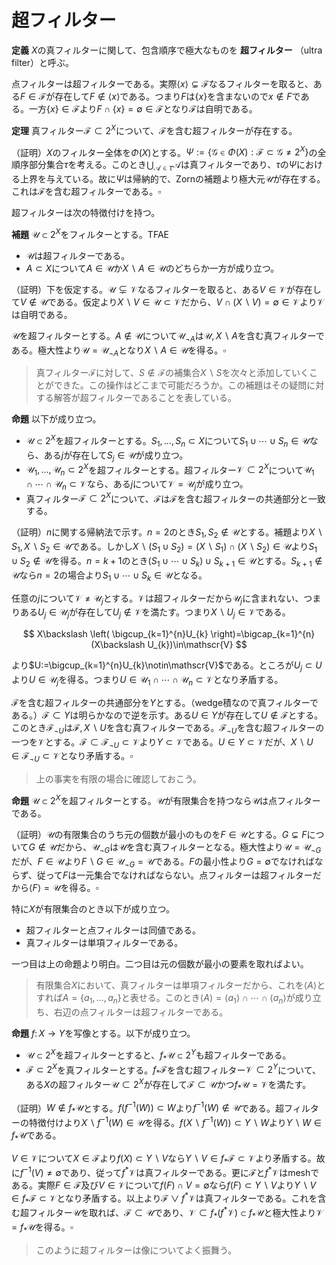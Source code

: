 
# 超フィルター

__定義__ $X$の真フィルターに関して、包含順序で極大なものを **超フィルター** （ultra filter）と呼ぶ。

点フィルターは超フィルターである。実際$\langle x \rangle\subsetneq\mathscr{F}$なるフィルターを取ると、ある$F\in\mathscr{F}$が存在して$F\notin\langle x \rangle$である。つまり$F$は$\lbrace x \rbrace$を含まないので$x\notin F$である。一方$\lbrace x \rbrace\in\mathscr{F}$より$F\cap\lbrace x \rbrace=\emptyset\in\mathscr{F}$となり$\mathscr{F}$は自明である。

__定理__ 真フィルター$\mathscr{F}\subset 2^{X}$について、$\mathscr{F}$を含む超フィルターが存在する。

（証明）$X$のフィルター全体を$\Phi(X)$とする。$\Psi:=\lbrace \mathscr{G}\in\Phi(X) : \mathscr{F}\subset\mathscr{G}\neq 2^{X} \rbrace$の全順序部分集合$\tau$を考える。このとき$\bigcup_{\mathscr{A}\in\tau}\mathscr{A}$は真フィルターであり、$\tau$の$\Psi$における上界を与えている。故に$\Psi$は帰納的で、Zornの補題より極大元$\mathscr{U}$が存在する。これは$\mathscr{F}$を含む超フィルターである。$\square$

超フィルターは次の特徴付けを持つ。

__補題__ $\mathscr{U}\subset 2^{X}$をフィルターとする。TFAE

- $\mathscr{U}$は超フィルターである。
- $A\subset X$について$A\in\mathscr{U}$か$X\backslash A\in\mathscr{U}$のどちらか一方が成り立つ。

（証明）下を仮定する。$\mathscr{U}\subsetneq\mathscr{V}$なるフィルターを取ると、ある$V\in\mathscr{V}$が存在して$V\notin\mathscr{U}$である。仮定より$X\backslash V\in\mathscr{U}\subset\mathscr{V}$だから、$V\cap(X\backslash V)=\emptyset\in\mathscr{V}$より$\mathscr{V}$は自明である。

$\mathscr{U}$を超フィルターとする。$A\notin\mathscr{U}$について$\mathscr{U}_{\neg A}$は$\mathscr{U}, X\backslash A$を含む真フィルターである。極大性より$\mathscr{U}=\mathscr{U}_{\neg A}$となり$X\backslash A\in\mathscr{U}$を得る。$\square$

> 真フィルター$\mathscr{F}$に対して、$S\notin\mathscr{F}$の補集合$X\backslash S$を次々と添加していくことができた。この操作はどこまで可能だろうか。この補題はその疑問に対する解答が超フィルターであることを表している。

__命題__ 以下が成り立つ。

- $\mathscr{U}\subset 2^{X}$を超フィルターとする。$S_{1}, \dotsc, S_{n}\subset X$について$S_{1}\cup\dotsb\cup S_{n}\in\mathscr{U}$なら、ある$j$が存在して$S_{j}\in\mathscr{U}$が成り立つ。
- $\mathscr{U}_{1}, \dotsc, \mathscr{U}_{n}\subset 2^{X}$を超フィルターとする。超フィルター$\mathscr{V}\subset 2^{X}$について$\mathscr{U}_{1}\cap\dotsb\cap\mathscr{U}_{n}\subset\mathscr{V}$なら、ある$j$について$\mathscr{V}=\mathscr{U}_{j}$が成り立つ。
- 真フィルター$\mathscr{F}\subset 2^{X}$について、$\mathscr{F}$は$\mathscr{F}$を含む超フィルターの共通部分と一致する。

（証明）$n$に関する帰納法で示す。$n=2$のとき$S_{1}, S_{2}\notin\mathscr{U}$とする。補題より$X\backslash S_{1}, X\backslash S_{2}\in\mathscr{U}$である。しかし$X\backslash (S_{1}\cup S_{2})=(X\backslash S_{1})\cap (X\backslash S_{2})\in\mathscr{U}$より$S_{1}\cup S_{2}\notin\mathscr{U}$を得る。$n=k+1$のとき$(S_{1}\cup\dotsb\cup S_{k})\cup S_{k+1}\in\mathscr{U}$とする。$S_{k+1}\notin\mathscr{U}$なら$n=2$の場合より$S_{1}\cup\dotsb\cup S_{k}\in\mathscr{U}$となる。

任意の$j$について$\mathscr{V}\neq\mathscr{U}_{j}$とする。$\mathscr{V}$は超フィルターだから$\mathscr{U}_{j}$に含まれない、つまりある$U_{j}\in\mathscr{U}_{j}$が存在して$U_{j}\notin\mathscr{V}$を満たす。つまり$X\backslash U_{j}\in\mathscr{V}$である。

$$
X\backslash \left( \bigcup_{k=1}^{n}U_{k} \right)=\bigcap_{k=1}^{n}(X\backslash U_{k})\in\mathscr{V}
$$

より$U:=\bigcup_{k=1}^{n}U_{k}\notin\mathscr{V}$である。ところが$U_{j}\subset U$より$U\in\mathscr{U}_{j}$を得る。つまり$U\in\mathscr{U}_{1}\cap\dotsb\cap\mathscr{U}_{n}\subset\mathscr{V}$となり矛盾する。

$\mathscr{F}$を含む超フィルターの共通部分を$\Upsilon$とする。（wedge積なので真フィルターである。）$\mathscr{F}\subset\Upsilon$は明らかなので逆を示す。ある$U\in\Upsilon$が存在して$U\notin\mathscr{F}$とする。このとき$\mathscr{F}_{\neg U}$は$\mathscr{F}, X\backslash U$を含む真フィルターである。$\mathscr{F}_{\neg U}$を含む超フィルターの一つを$\mathscr{V}$とする。$\mathscr{F}\subset\mathscr{F}_{\neg U}\subset\mathscr{V}$より$\Upsilon\subset\mathscr{V}$である。$U\in\Upsilon\subset\mathscr{V}$だが、$X\backslash U\in\mathscr{F}_{\neg U}\subset\mathscr{V}$となり矛盾する。$\square$

> 上の事実を有限の場合に確認しておこう。

__命題__ $\mathscr{U}\subset 2^{X}$を超フィルターとする。$\mathscr{U}$が有限集合を持つなら$\mathscr{U}$は点フィルターである。

（証明）$\mathscr{U}$の有限集合のうち元の個数が最小のものを$F\in\mathscr{U}$とする。$G\subsetneq F$について$G\notin\mathscr{U}$だから、$\mathscr{U}_{\neg G}$は$\mathscr{U}$を含む真フィルターとなる。極大性より$\mathscr{U}=\mathscr{U}_{\neg G}$だが、$F\in\mathscr{U}$より$F\backslash G\in\mathscr{U}_{\neg G}=\mathscr{U}$である。$F$の最小性より$G=\emptyset$でなければならず、従って$F$は一元集合でなければならない。点フィルターは超フィルターだから$\langle F \rangle=\mathscr{U}$を得る。$\square$

特に$X$が有限集合のとき以下が成り立つ。

- 超フィルターと点フィルターは同値である。
- 真フィルターは単項フィルターである。

一つ目は上の命題より明白。二つ目は元の個数が最小の要素を取ればよい。

> 有限集合$X$において、真フィルターは単項フィルターだから、これを$\langle A \rangle$とすれば$A=\lbrace a_{1}, \dotsc, a_{n} \rbrace$と表せる。このとき$\langle A \rangle=\langle a_{1} \rangle\cap\dotsb\cap\langle a_{n} \rangle$が成り立ち、右辺の点フィルターは超フィルターである。

__命題__ $f\colon X\rightarrow Y$を写像とする。以下が成り立つ。

- $\mathscr{U}\subset 2^{X}$を超フィルターとすると、$f_{\ast}\mathscr{U}\subset 2^{Y}$も超フィルターである。
- $\mathscr{F}\subset 2^{X}$を真フィルターとする。$f_{\ast}\mathscr{F}$を含む超フィルター$\mathscr{V}\subset 2^{Y}$について、ある$X$の超フィルター$\mathscr{U}\subset 2^{X}$が存在して$\mathscr{F}\subset\mathscr{U}$かつ$f_{\ast}\mathscr{U}=\mathscr{V}$を満たす。

（証明）$W\notin f_{\ast}\mathscr{U}$とする。$f(f^{-1}(W))\subset W$より$f^{-1}(W)\notin\mathscr{U}$である。超フィルターの特徴付けより$X\backslash f^{-1}(W)\in\mathscr{U}$を得る。$f(X\backslash f^{-1}(W))\subset Y\backslash W$より$Y\backslash W\in f_{\ast}\mathscr{U}$である。

$V\in\mathscr{V}$について$X\in\mathscr{F}$より$f(X)\subset Y\backslash V$なら$Y\backslash V\in f_{\ast}\mathscr{F}\subset\mathscr{V}$より矛盾する。故に$f^{-1}(V)\neq\emptyset$であり、従って$f^{\ast}\mathscr{V}$は真フィルターである。更に$\mathscr{F}$と$f^{\ast}\mathscr{V}$はmeshである。実際$F\in\mathscr{F}$及び$V\in\mathscr{V}$について$f(F)\cap V=\emptyset$なら$f(F)\subset Y\backslash V$より$Y\backslash V\in f_{\ast}\mathscr{F}\subset\mathscr{V}$となり矛盾する。以上より$\mathscr{F}\vee f^{\ast}\mathscr{V}$は真フィルターである。これを含む超フィルター$\mathscr{U}$を取れば、$\mathscr{F}\subset\mathscr{U}$であり、$\mathscr{V}\subset f_{\ast}(f^{\ast}\mathscr{V})\subset f_{\ast}\mathscr{U}$と極大性より$\mathscr{V}=f_{\ast}\mathscr{U}$を得る。$\square$

> このように超フィルターは像についてよく振舞う。